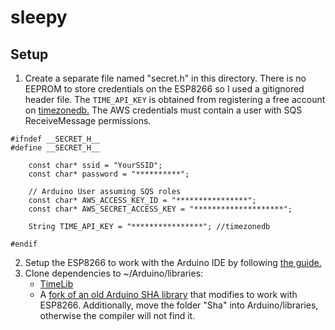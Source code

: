 # sleepy

## Setup

1. Create a separate file named "secret.h" in this directory. There is no EEPROM to store credentials on the ESP8266 so I used a gitignored header file. The `TIME_API_KEY` is obtained from registering a free account on [timezonedb.](https://timezonedb.com/api) The AWS credentials must contain a user with SQS ReceiveMessage permissions.

```
#ifndef __SECRET_H__
#define __SECRET_H__

    const char* ssid = "YourSSID";
    const char* password = "**********";

    // Arduino User assuming SQS roles
    const char* AWS_ACCESS_KEY_ID = "****************";
    const char* AWS_SECRET_ACCESS_KEY = "********************";

    String TIME_API_KEY = "****************"; //timezonedb

#endif
```

2. Setup the ESP8266 to work with the Arduino IDE by following [the guide.](https://learn.adafruit.com/adafruit-feather-huzzah-esp8266/using-arduino-ide)
3. Clone dependencies to ~/Arduino/libraries:
    * [TimeLib](git@github.com:PaulStoffregen/Time.git)
    * A [fork of an old Arduino SHA library](git@github.com:beyondszine/Cryptosuite.git) that modifies to work with ESP8266. Additionally, move the folder "Sha" into Arduino/libraries, otherwise the compiler will not find it.
